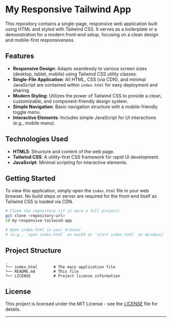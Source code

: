 # My Responsive Tailwind App

This repository contains a single-page, responsive web application built using HTML and styled with Tailwind CSS. It serves as a boilerplate or a demonstration for a modern front-end setup, focusing on a clean design and mobile-first responsiveness.

## Features

-   **Responsive Design**: Adapts seamlessly to various screen sizes (desktop, tablet, mobile) using Tailwind CSS utility classes.
-   **Single-File Application**: All HTML, CSS (via CDN), and minimal JavaScript are contained within `index.html` for easy deployment and sharing.
-   **Modern Styling**: Utilizes the power of Tailwind CSS to provide a clean, customizable, and component-friendly design system.
-   **Simple Navigation**: Basic navigation structure with a mobile-friendly toggle menu.
-   **Interactive Elements**: Includes simple JavaScript for UI interactions (e.g., mobile menu).

## Technologies Used

-   **HTML5**: Structure and content of the web page.
-   **Tailwind CSS**: A utility-first CSS framework for rapid UI development.
-   **JavaScript**: Minimal scripting for interactive elements.

## Getting Started

To view this application, simply open the `index.html` file in your web browser. No build steps or server are required for the front-end itself as Tailwind CSS is loaded via CDN.

```bash
# Clone the repository (if it were a full project)
git clone <repository-url>
cd my-responsive-tailwind-app

# Open index.html in your browser
# (e.g., `open index.html` on macOS or `start index.html` on Windows)
```

## Project Structure

```
.
└── index.html       # The main application file
└── README.md        # This file
└── LICENSE          # Project license information
```

## License

This project is licensed under the MIT License - see the [LICENSE](LICENSE) file for details.

---